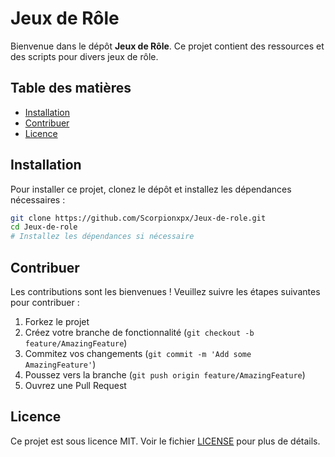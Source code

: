 # Jeux de Rôle

Bienvenue dans le dépôt **Jeux de Rôle**. Ce projet contient des ressources et des scripts pour divers jeux de rôle.

## Table des matières

- [Installation](#installation)
- [Contribuer](#contribuer)
- [Licence](#licence)

## Installation

Pour installer ce projet, clonez le dépôt et installez les dépendances nécessaires :

```bash
git clone https://github.com/Scorpionxpx/Jeux-de-role.git
cd Jeux-de-role
# Installez les dépendances si nécessaire
```

## Contribuer

Les contributions sont les bienvenues ! Veuillez suivre les étapes suivantes pour contribuer :

1. Forkez le projet
2. Créez votre branche de fonctionnalité (`git checkout -b feature/AmazingFeature`)
3. Commitez vos changements (`git commit -m 'Add some AmazingFeature'`)
4. Poussez vers la branche (`git push origin feature/AmazingFeature`)
5. Ouvrez une Pull Request

## Licence

Ce projet est sous licence MIT. Voir le fichier [LICENSE](LICENSE) pour plus de détails.
